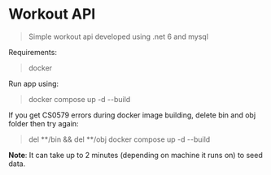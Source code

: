 # Workout API
> Simple workout api developed using .net 6 and mysql


Requirements:
> docker


Run app using:
> docker compose up -d --build

If you get CS0579 errors during docker image building, delete bin and obj folder then try again:
> del **/bin && del **/obj
> docker compose up -d --build

**Note**: It can take up to 2 minutes (depending on machine it runs on) to seed data.
